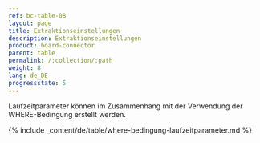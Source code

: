 ```yaml
---
ref: bc-table-08
layout: page
title: Extraktionseinstellungen
description: Extraktionseinstellungen
product: board-connector
parent: table
permalink: /:collection/:path
weight: 8
lang: de_DE
progressstate: 5
---
```


Laufzeitparameter können im Zusammenhang mit der Verwendung der WHERE-Bedingung erstellt werden.

{% include _content/de/table/where-bedingung-laufzeitparameter.md %}